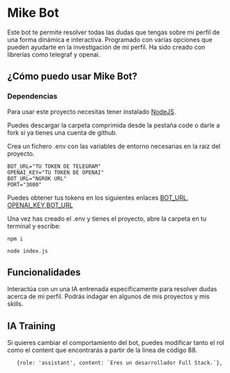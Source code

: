 # Mike Bot
Este bot te permite resolver todas las dudas que tengas sobre mi perfil de una forma dinámica e interactiva. Programado con varias opciones que pueden ayudarte en la investigación de mi perfil. Ha sido creado con librerías como telegraf y openai.

## ¿Cómo puedo usar Mike Bot?

### Dependencias
Para usar este proyecto necesitas tener instalado [NodeJS](https://nodejs.org/en).

Puedes descargar la carpeta comprimida desde la pestaña code o darle a fork si ya tienes una cuenta de github.

Crea un fichero .env con las variables de entorno necesarias en la raiz del proyecto.

```
BOT_URL="TU TOKEN DE TELEGRAM"
OPENAI_KEY="TU TOKEN DE OPENAI"
BOT_URL="NGROK URL"
PORT="3000"

```

Puedes obtener tus tokens en los siguientes enlaces [BOT_URL](https://core.telegram.org/bots/api), [OPENAI_KEY](https://platform.openai.com/account/usage),[BOT_URL](https://ngrok.com/)

Una vez has creado el .env y tienes el proyecto, abre la carpeta en tu terminal y escribe:

```
npm i 

node index.js
```

## Funcionalidades

Interactúa con un una IA entrenada específicamente para resolver dudas acerca de mi perfil. Podrás indagar en algunos de mis proyectos y mis skills.

## IA Training
Si quieres cambiar el comportamiento del bot, puedes modificar tanto el rol como el content que encontrarás a partir de la linea de código 88.

```
   {role: 'assistant', content: `Eres un desarrollador Full Stack.`},
```

